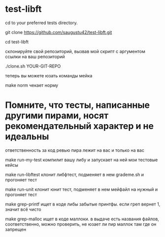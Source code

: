 # test-libft

cd to your preferred tests directory. 

git clone https://github.com/saugustu42/test-libft.git

cd test-libft

склонируйте свой репозиторий, вызвав мой скрипт с аргументом ссылки на ваш репозиторий

./clone.sh YOUR-GIT-REPO

теперь вы можете юзать команды мейка

make norm
чекает норму

# Помните, что тесты, написанные другими пирами, носят рекомендательный характер и не идеальны
ответственность за код ревью пира лежит на вас и только на вас

make run-my-test
компилит вашу либу и запускает на ней мои тестовые кейсы

make run-libftest
клонит либфтест, подменяет в нем grademe.sh и прогоняет тест

make run-unit
клонит юнит тест, подменяет в нем мейфайл на нужный и прогоняет тест

make grep-printf
ищет в коде либы забытые принтфы. если греп вернет 1, значит всё чисто

make grep-malloc
ищет в коде маллоки. в выдаче есть названия файлов, соответственно, можно проверить, не юзает ли пир маллок там где он запрещен
